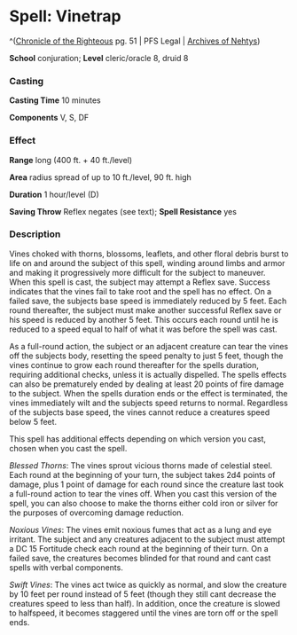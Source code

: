 # Spell: Vinetrap

^([Chronicle of the Righteous][ss-vinetrap] pg. 51 | PFS Legal | [Archives of Nehtys][sn-vinetrap])

**School** conjuration; **Level** cleric/oracle 8, druid 8

### Casting

**Casting Time** 10 minutes   

**Components** V, S, DF 

### Effect

**Range** long (400 ft. + 40 ft./level)  

**Area** radius spread of up to 10 ft./level, 90 ft. high  

**Duration** 1 hour/level (D)   

**Saving Throw** Reflex negates (see text); **Spell Resistance** yes 

### Description

Vines choked with thorns, blossoms, leaflets, and other floral debris burst to life on and around the subject of this spell, winding around limbs and armor and making it progressively more difficult for the subject to maneuver. When this spell is cast, the subject may attempt a Reflex save. Success indicates that the vines fail to take root and the spell has no effect. On a failed save, the subjects base speed is immediately reduced by 5 feet. Each round thereafter, the subject must make another successful Reflex save or his speed is reduced by another 5 feet. This occurs each round until he is reduced to a speed equal to half of what it was before the spell was cast.   

As a full-round action, the subject or an adjacent creature can tear the vines off the subjects body, resetting the speed penalty to just 5 feet, though the vines continue to grow each round thereafter for the spells duration, requiring additional checks, unless it is actually dispelled. The spells effects can also be prematurely ended by dealing at least 20 points of fire damage to the subject. When the spells duration ends or the effect is terminated, the vines immediately wilt and the subjects speed returns to normal. Regardless of the subjects base speed, the vines cannot reduce a creatures speed below 5 feet.   

This spell has additional effects depending on which version you cast, chosen when you cast the spell.   

_Blessed Thorns_: The vines sprout vicious thorns made of celestial steel. Each round at the beginning of your turn, the subject takes 2d4 points of damage, plus 1 point of damage for each round since the creature last took a full-round action to tear the vines off. When you cast this version of the spell, you can also choose to make the thorns either cold iron or silver for the purposes of overcoming damage reduction.   

_Noxious Vines_: The vines emit noxious fumes that act as a lung and eye irritant. The subject and any creatures adjacent to the subject must attempt a DC 15 Fortitude check each round at the beginning of their turn. On a failed save, the creatures becomes blinded for that round and cant cast spells with verbal components.   

_Swift Vines_: The vines act twice as quickly as normal, and slow the creature by 10 feet per round instead of 5 feet (though they still cant decrease the creatures speed to less than half). In addition, once the creature is slowed to halfspeed, it becomes staggered until the vines are torn off or the spell ends.

[ss-vinetrap]: http://paizo.com/products/btpy8xe9
[sn-vinetrap]: http://www.archivesofnethys.com/SpellDisplay.aspx?ItemName=Vinetrap
